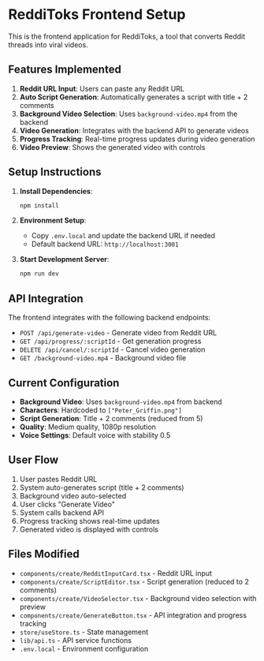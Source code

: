 # ReddiToks Frontend Setup

This is the frontend application for ReddiToks, a tool that converts Reddit threads into viral videos.

## Features Implemented

1. **Reddit URL Input**: Users can paste any Reddit URL
2. **Auto Script Generation**: Automatically generates a script with title + 2 comments
3. **Background Video Selection**: Uses `background-video.mp4` from the backend
4. **Video Generation**: Integrates with the backend API to generate videos
5. **Progress Tracking**: Real-time progress updates during video generation
6. **Video Preview**: Shows the generated video with controls

## Setup Instructions

1. **Install Dependencies**:
   ```bash
   npm install
   ```

2. **Environment Setup**:
   - Copy `.env.local` and update the backend URL if needed
   - Default backend URL: `http://localhost:3001`

3. **Start Development Server**:
   ```bash
   npm run dev
   ```

## API Integration

The frontend integrates with the following backend endpoints:

- `POST /api/generate-video` - Generate video from Reddit URL
- `GET /api/progress/:scriptId` - Get generation progress
- `DELETE /api/cancel/:scriptId` - Cancel video generation
- `GET /background-video.mp4` - Background video file

## Current Configuration

- **Background Video**: Uses `background-video.mp4` from backend
- **Characters**: Hardcoded to `["Peter_Griffin.png"]`
- **Script Generation**: Title + 2 comments (reduced from 5)
- **Quality**: Medium quality, 1080p resolution
- **Voice Settings**: Default voice with stability 0.5

## User Flow

1. User pastes Reddit URL
2. System auto-generates script (title + 2 comments)
3. Background video auto-selected
4. User clicks "Generate Video"
5. System calls backend API
6. Progress tracking shows real-time updates
7. Generated video is displayed with controls

## Files Modified

- `components/create/RedditInputCard.tsx` - Reddit URL input
- `components/create/ScriptEditor.tsx` - Script generation (reduced to 2 comments)
- `components/create/VideoSelector.tsx` - Background video selection with preview
- `components/create/GenerateButton.tsx` - API integration and progress tracking
- `store/useStore.ts` - State management
- `lib/api.ts` - API service functions
- `.env.local` - Environment configuration
